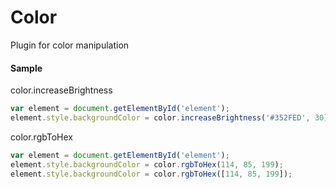 # Color

Plugin for color manipulation

#### Sample

color.increaseBrightness
```js
var element = document.getElementById('element');
element.style.backgroundColor = color.increaseBrightness('#352FED', 30);
```

color.rgbToHex
```js
var element = document.getElementById('element');
element.style.backgroundColor = color.rgbToHex(114, 85, 199);
element.style.backgroundColor = color.rgbToHex([114, 85, 199]);
```
